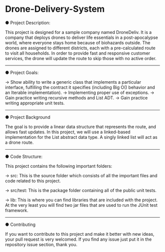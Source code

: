 # Drone-Delivery-System


● Project Description:

  This project is designed for a sample company named DroneDeliv. It is a company that deploys 
  drones to deliver life essentials in a post-apocalypse world, where everyone stays home because 
  of biohazards outside. The drones are assigned to different districts, each with a pre-calculated 
  route to visit all households. In order to provide fast and responsive customer services, the drone 
  will update the route to skip those with no active order. 

  _________________________________


● Project Goals:

  -> Show ability to write a generic class that implements a particular interface, fulfilling the
  contract it specifies (including Big O() behavior and an Iterable implementation).
  -> Implementing proper use of exceptions.
  -> Gain practice writing recursive methods and List ADT.
  -> Gain practice writing appropriate unit tests.
  
  _________________________________
  
  
● Project Background

  The goal is to provide a linear data structure that represents the route, and allows fast updates.
  In this project, we will use a linked-based implementation for the List abstract data type. 
  A singly linked list will act as a drone route.
  
  _________________________________
  
  
  ● Code Structure:
  
  This project contains the following important folders:
  
  -> src: This is the source folder which consists of all the important files and code related to this project.
  
  -> src/test: This is the package folder containing all of the public unit tests.
  
  -> lib: This is where you can find libraries that are included with the project. At the very
          least you will find two jar files that are used to run the JUnit test framework.
          
   
  __________________________________
  
  
● Contributing

  If you want to contribute to this project and make it better with new ideas, your pull request is very welcomed. 
  If you find any issue just put it in the repository issue section, thank you.
